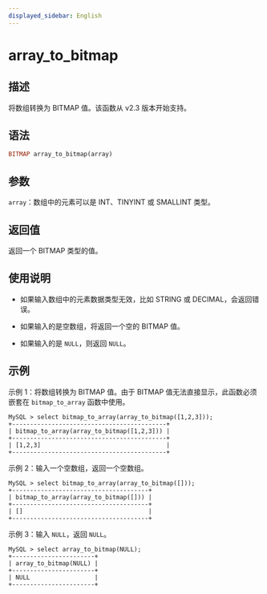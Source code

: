 ```yaml
---
displayed_sidebar: English
---
```


# array_to_bitmap

## 描述

将数组转换为 BITMAP 值。该函数从 v2.3 版本开始支持。

## 语法

```Haskell
BITMAP array_to_bitmap(array)
```

## 参数

`array`：数组中的元素可以是 INT、TINYINT 或 SMALLINT 类型。

## 返回值

返回一个 BITMAP 类型的值。

## 使用说明

- 如果输入数组中的元素数据类型无效，比如 STRING 或 DECIMAL，会返回错误。

- 如果输入的是空数组，将返回一个空的 BITMAP 值。

- 如果输入的是 `NULL`，则返回 `NULL`。

## 示例

示例 1：将数组转换为 BITMAP 值。由于 BITMAP 值无法直接显示，此函数必须嵌套在 `bitmap_to_array` 函数中使用。

```Plain
MySQL > select bitmap_to_array(array_to_bitmap([1,2,3]));
+-------------------------------------------+
| bitmap_to_array(array_to_bitmap([1,2,3])) |
+-------------------------------------------+
| [1,2,3]                                   |
+-------------------------------------------+
```

示例 2：输入一个空数组，返回一个空数组。

```Plain
MySQL > select bitmap_to_array(array_to_bitmap([]));
+--------------------------------------+
| bitmap_to_array(array_to_bitmap([])) |
+--------------------------------------+
| []                                   |
+--------------------------------------+
```

示例 3：输入 `NULL`，返回 `NULL`。

```Plain
MySQL > select array_to_bitmap(NULL);
+-----------------------+
| array_to_bitmap(NULL) |
+-----------------------+
| NULL                  |
+-----------------------+
```